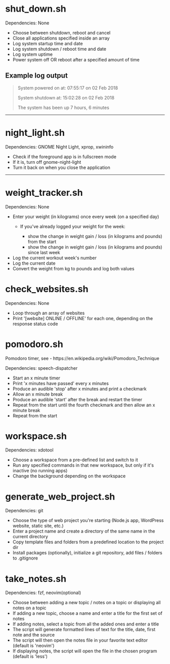 <h1>shut_down.sh</h1>
<p>Dependencies: None</p>

<ul>
  <li>Choose between shutdown, reboot and cancel</li>
  <li>Close all applications specified inside an array</li>
  <li>Log system startup time and date</li>
  <li>Log system shutdown / reboot time and date</li>
  <li>Log system uptime</li>
  <li>Power system off OR reboot after a specified amount of time</li>
</ul>

<h2>Example log output</h2>
<blockquote>
<p>System powered on at: 07:55:17 on 02 Feb 2018</p>
<p>System shutdown at: 15:02:28 on 02 Feb 2018</p>
<p>The system has been up 7 hours, 6 minutes</p>
</blockquote>

<hr>

<h1>night_light.sh</h1>
<p>Dependencies: GNOME Night Light, xprop, xwininfo</p>

<ul>
  <li>Check if the foreground app is in fullscreen mode</li>
  <li>If it is, turn off gnome-night-light</li>
  <li>Turn it back on when you close the application</li>
</ul>

<hr>

<h1>weight_tracker.sh</h1>
<p>Dependencies: None</p>

<ul>
  <li>Enter your weight (in kilograms) once every week (on a specified day)</li>
  <ul>
      <li>If you've already logged your weight for the week:</li>
        <ul>
            <li>show the change in weight gain / loss (in kilograms and pounds) from the start </li>
            <li>show the change in weight gain / loss (in kilograms and pounds) since last week</li>
        </ul>
  </ul>
  <li>Log the current workout week's number</li>
  <li>Log the current date</li>
  <li>Convert the weight from kg to pounds and log both values</li>
</ul>

<h1>check_websites.sh</h1>
<p>Dependencies: None</p>

<ul>
  <li>Loop through an array of websites</li>
  <li>Print '[website] ONLINE / OFFLINE' for each one, depending on the response status code</li>
</ul>

<h1>pomodoro.sh</h1>
<p>Pomodoro timer, see - https://en.wikipedia.org/wiki/Pomodoro_Technique</p>
<p>Dependencies: speech-dispatcher</p>

<ul>
  <li>Start an x minute timer</li>
  <li>Print 'x minutes have passed' every x minutes</li>
  <li>Produce an audible 'stop' after x minutes and print a checkmark</li>
  <li>Allow an x minute break</li>
  <li>Produce an audible 'start' after the break and restart the timer</li>
  <li>Repeat from the start until the fourth checkmark and then allow an x minute break</li>
  <li>Repeat from the start</li>
</ul>

<h1>workspace.sh</h1>
<p>Dependencies: xdotool</p>

<ul>
  <li>Choose a workspace from a pre-defined list and switch to it</li>
  <li>Run any specified commands in that new workspace, but only if it's inactive (no running apps)</li>
  <li>Change the background depending on the workspace</li>
</ul>

<h1>generate_web_project.sh</h1>
<p>Dependencies: git</p>

<ul>
  <li>Choose the type of web project you're starting (Node.js app, WordPress website, static site, etc.)</li>
  <li>Enter a project name and create a directory of the same name in the current directory</li>
  <li>Copy template files and folders from a predefined location to the project dir</li>
  <li>Install packages (optionally), initialize a git repository, add files / folders to .gitignore</li>
</ul>

<h1>take_notes.sh</h1>
<p>Dependencies: fzf, neovim(optional)</p>

<ul>
  <li>Choose between adding a new topic / notes on a topic or displaying all notes on a topic</li>
  <li>If adding a new topic, choose a name and enter a title for the first set of notes</li>
  <li>If adding notes, select a topic from all the added ones and enter a title</li>
  <li>The script will generate formatted lines of text for the title, date, first note and the source</li>
  <li>The script will then open the notes file in your favorite text editor (default is 'neovim')</li>
  <li>If displaying notes, the script will open the file in the chosen program (default is 'less')</li>
</ul>
